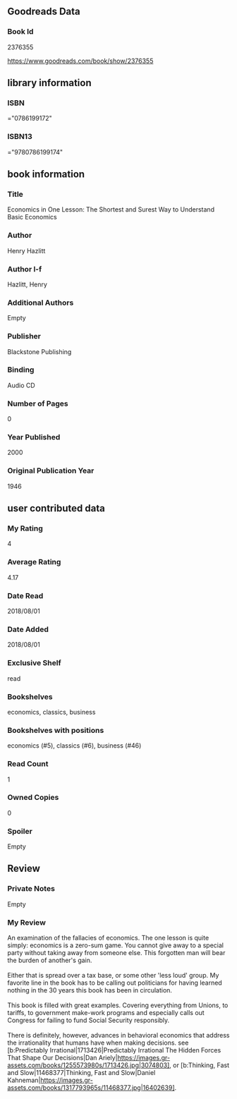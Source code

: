 <!-- This template shows how to bulk convert all columns of data into one markdown file -->
<!-- caveat: substitution key matches column headers from default export. You will get a KeyError if there's a mismatch -->

## Goodreads Data

### Book Id 

2376355

https://www.goodreads.com/book/show/2376355

## library information

### ISBN 
="0786199172"

### ISBN13 
="9780786199174"

## book information

### Title
Economics in One Lesson: The Shortest and Surest Way to Understand Basic Economics

### Author 
Henry Hazlitt

### Author l-f 
Hazlitt, Henry

### Additional Authors
Empty

### Publisher 
Blackstone Publishing

### Binding
Audio CD

### Number of Pages
0

### Year Published
2000

### Original Publication Year 
1946

## user contributed data

### My Rating
4

### Average Rating
4.17

### Date Read
2018/08/01

### Date Added
2018/08/01

### Exclusive Shelf
read

### Bookshelves
economics, classics, business

### Bookshelves with positions
economics (#5), classics (#6), business (#46)

### Read Count
1

### Owned Copies
0

### Spoiler 
Empty

## Review

### Private Notes
Empty

### My Review
An examination of the fallacies of economics. The one lesson is quite simply: economics is a zero-sum game. You cannot give away to a special party without taking away from someone else. This forgotten man will bear the burden of another's gain.<br/><br/>Either that is spread over a tax base, or some other 'less loud' group. My favorite line in the book has to be calling out politicians for having learned nothing in the 30 years this book has been in circulation.<br/><br/>This book is filled with great examples. Covering everything from Unions, to tariffs, to government make-work programs and especially calls out Congress for failing to fund Social Security responsibly.<br/><br/>There is definitely, however, advances in behavioral economics that address the irrationality that humans have when making decisions. see [b:Predictably Irrational|1713426|Predictably Irrational  The Hidden Forces That Shape Our Decisions|Dan Ariely|https://images.gr-assets.com/books/1255573980s/1713426.jpg|3074803], or [b:Thinking, Fast and Slow|11468377|Thinking, Fast and Slow|Daniel Kahneman|https://images.gr-assets.com/books/1317793965s/11468377.jpg|16402639].